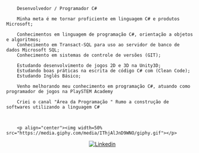         Desenvolvedor / Programador C#
                
        Minha meta é me tornar proficiente em linguagem C# e produtos Microsoft;
        
        Conhecimentos em linguagem de programação C#, orientação a objetos e algoritmos; 
        Conhecimento em Transact-SQL para uso ao servidor de banco de dados Microsoft SQL;
        Conhecimento em sistemas de controle de versões (GIT);

        Estudando desenvolvimento de jogos 2D e 3D na Unity3D;
        Estudando boas práticas na escrita de código C# com (Clean Code);
        Estudando Inglês Básico;           
        
        Venho melhorando meu conhecimento em programação C#, atuando como programador de jogos na PlaySTEM Academy
        
        Criei o canal "Área da Programação " Rumo a construção de softwares utilizando a linguagem C#

        

        <p align="center"><img width=50% src="https://media.giphy.com/media/IThjAlJnD9WNO/giphy.gif"></p>

   <p align="center">
    &nbsp;&nbsp;&nbsp;
    <a href="https://www.youtube.com/c/ÁreadaProgramação"><img alt="Linkedin" src="https://img.shields.io/youtube/channel/subscribers/UCXKSo8RSfVmrawXleZ-_arg?style=social"></a><a href="https://www.linkedin.com/in/alfredo1995/" target="_blank"></a>&nbsp;
  </p>


